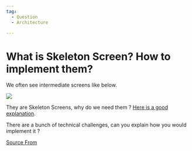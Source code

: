 ```yaml
---
tag:
  - Question
  - Architecture

---
```

  
# What is Skeleton Screen? How to implement them?

We often see intermediate screens like below.

![](https://ewr1.vultrobjects.com/bfe/img/icAoW3yWKR3YXuX9AgkyMlRn1mqS8JTb_1234x804_1599299088073.gif)

They are Skeleton Screens, why do we need them ? [Here is a good explanation](https://uxdesign.cc/what-you-should-know-about-skeleton-screens-a820c45a571a).

There are a bunch of technical challenges, can you explain how you would implement it ?


[Source From](https://bigfrontend.dev/question/What-is-Skeleton-Screen-How-to-implement-them)

  